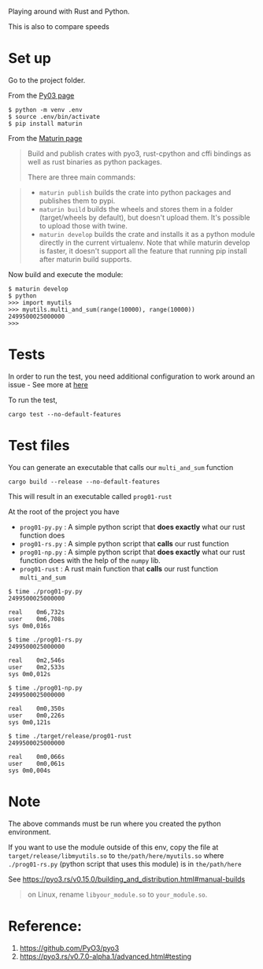 Playing around with Rust and Python. 

This is also to compare speeds

# Set up

Go to the project folder.

From the [Py03 page](https://github.com/PyO3/pyo3)

```
$ python -m venv .env
$ source .env/bin/activate
$ pip install maturin
```

From the [Maturin page](https://github.com/PyO3/maturin)
> Build and publish crates with pyo3, rust-cpython and cffi bindings as well as rust binaries as python packages.
> 
> There are three main commands:

>   * `maturin publish` builds the crate into python packages and publishes them to pypi.
>   * `maturin build` builds the wheels and stores them in a folder (target/wheels by default), but doesn't upload them. It's possible to upload those with twine.
>   * `maturin develop` builds the crate and installs it as a python module directly in the current virtualenv. Note that while maturin develop is faster, it doesn't support all the feature that running pip install after maturin build supports.



Now build and execute the module:

```
$ maturin develop
$ python
>>> import myutils
>>> myutils.multi_and_sum(range(10000), range(10000))
2499500025000000
>>> 
```


# Tests

In order to run the test, you need additional configuration to work around an issue - See more at [here](https://pyo3.rs/v0.7.0-alpha.1/advanced.html#testing)


To run the test,
```
cargo test --no-default-features
```

# Test files

You can generate an executable that calls our `multi_and_sum` function

```
cargo build --release --no-default-features
```

This will result in an executable called `prog01-rust`

At the root of the project you have 
* `prog01-py.py` : A simple python script that **does exactly** what our rust function does
* `prog01-rs.py` : A simple python script that **calls** our rust function
* `prog01-np.py` : A simple python script that **does exactly** what our rust function does with the help of the `numpy` lib.
* `prog01-rust`  : A rust main function that **calls** our rust function `multi_and_sum` 

```
$ time ./prog01-py.py 
2499500025000000

real	0m6,732s
user	0m6,708s
sys	0m0,016s
```

```
$ time ./prog01-rs.py 
2499500025000000

real	0m2,546s
user	0m2,533s
sys	0m0,012s
```

```
$ time ./prog01-np.py 
2499500025000000

real	0m0,350s
user	0m0,226s
sys	0m0,121s
```

```
$ time ./target/release/prog01-rust 
2499500025000000

real	0m0,066s
user	0m0,061s
sys	0m0,004s
```

# Note

The above commands must be run where you created the python environment.

If you want to use the module outside of this env, copy the file at `target/release/libmyutils.so` to `the/path/here/myutils.so` where `./prog01-rs.py` (python script that uses this module) is in `the/path/here`

See https://pyo3.rs/v0.15.0/building_and_distribution.html#manual-builds
> on Linux, rename `libyour_module.so` to `your_module.so`.


# Reference:
1) https://github.com/PyO3/pyo3
2) https://pyo3.rs/v0.7.0-alpha.1/advanced.html#testing
